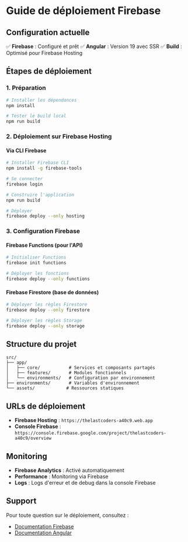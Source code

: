 # Guide de déploiement Firebase

## Configuration actuelle

✅ **Firebase** : Configuré et prêt
✅ **Angular** : Version 19 avec SSR
✅ **Build** : Optimisé pour Firebase Hosting

## Étapes de déploiement

### 1. Préparation

```bash
# Installer les dépendances
npm install

# Tester le build local
npm run build
```

### 2. Déploiement sur Firebase Hosting

#### Via CLI Firebase

```bash
# Installer Firebase CLI
npm install -g firebase-tools

# Se connecter
firebase login

# Construire l'application
npm run build

# Déployer
firebase deploy --only hosting
```

### 3. Configuration Firebase

#### Firebase Functions (pour l'API)

```bash
# Initialiser Functions
firebase init functions

# Déployer les fonctions
firebase deploy --only functions
```

#### Firebase Firestore (base de données)

```bash
# Déployer les règles Firestore
firebase deploy --only firestore

# Déployer les règles Storage
firebase deploy --only storage
```

## Structure du projet

```
src/
├── app/
│   ├── core/           # Services et composants partagés
│   ├── features/       # Modules fonctionnels
│   └── environments/   # Configuration par environnement
├── environments/       # Variables d'environnement
└── assets/            # Ressources statiques
```

## URLs de déploiement

- **Firebase Hosting** : `https://thelastcoders-a40c9.web.app`
- **Console Firebase** : `https://console.firebase.google.com/project/thelastcoders-a40c9/overview`

## Monitoring

- **Firebase Analytics** : Activé automatiquement
- **Performance** : Monitoring via Firebase
- **Logs** : Logs d'erreur et de debug dans la console Firebase

## Support

Pour toute question sur le déploiement, consultez :

- [Documentation Firebase](https://firebase.google.com/docs)
- [Documentation Angular](https://angular.dev)
